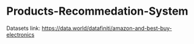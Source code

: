 # Products-Recommedation-System
Datasets link:   https://data.world/datafiniti/amazon-and-best-buy-electronics
